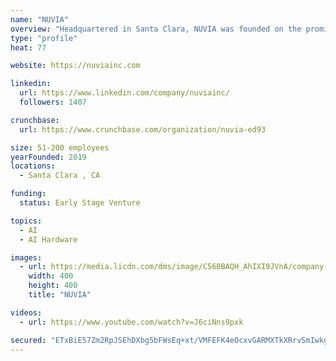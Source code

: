 ```yaml
---
name: "NUVIA"
overview: "Headquartered in Santa Clara, NUVIA was founded on the promise of reimagining silicon design for high-performance computing environments. The company is focused on building products that blend the best attributes of compute performance, power efficiency and scalability. For more information, please visit www.nuviainc.com."
type: "profile"
heat: 77

website: https://nuviainc.com

linkedin:
  url: https://www.linkedin.com/company/nuviainc/
  followers: 1407

crunchbase:
  url: https://www.crunchbase.com/organization/nuvia-ed93

size: 51-200 employees
yearFounded: 2019
locations:
  - Santa Clara , CA

funding:
  status: Early Stage Venture

topics:
  - AI
  - AI Hardware

images:
  - url: https://media.licdn.com/dms/image/C560BAQH_AhIXI9JVnA/company-logo_400_400/0?e=1582761600&v=beta&t=CEvat--VOt93HzwEfW03g5EXFn7RCD7M3BBE3lGtIT4
    width: 400
    height: 400
    title: "NUVIA"

videos:
  - url: https://www.youtube.com/watch?v=J6ciNns9pxk

secured: "ETxBiE57Zm2RpJSEhDXbg5bFWsEq+xt/VMFEFK4eOcxvGARMXTkXRrvSmIwkguBajHctOJbFJy/PPnDJxkUDacFR2FozCgDEcTE+/FsF2D5427Q5iLrEGpQZcCx79WyyPeGKSTkzwk8hXwUWxa9y9yMVBpSj5AHRTucB8xZFA+CgLpWVNoaz6ItRUtX9525BcySy3q20+gxUTgWOVx5XPGiBt0C3HI7WhgpNJwq2pqNyTcbj9PfeXivQJRSwiLwD0q983NuWf1AIEzFDuXJIPtT+V7alZNYrXUiZQ+SPjp5yw44PryfFYBE/+b88CjhC;lLmx5MzdTLgUelDira5O6Q=="
---
```


